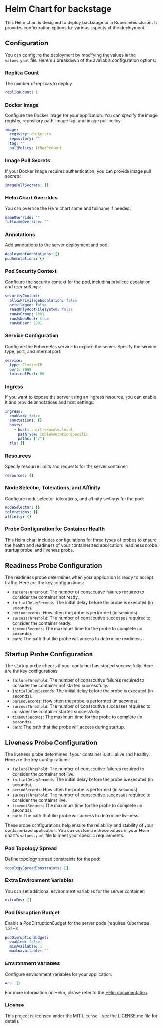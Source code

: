 # Helm Chart for backstage

This Helm chart is designed to deploy backstage on a Kubernetes cluster. It provides configuration options for various aspects of the deployment.

## Configuration

You can configure the deployment by modifying the values in the `values.yaml` file. Here's a breakdown of the available configuration options:

### Replica Count

The number of replicas to deploy:

```yaml
replicaCount: 1
```
### Docker Image

Configure the Docker image for your application. You can specify the image registry, repository path, image tag, and image pull policy:

```yaml
image:
  registry: docker.io
  repository: ""
  tag: ""
  pullPolicy: IfNotPresent
```

### Image Pull Secrets

If your Docker image requires authentication, you can provide image pull secrets:

```yaml
imagePullSecrets: []
```

### Helm Chart Overrides

You can override the Helm chart name and fullname if needed:

```yaml
nameOverride: ""
fullnameOverride: ""
```

### Annotations

Add annotations to the server deployment and pod:

```yaml
deploymentAnnotations: {}
podAnnotations: {}
```

### Pod Security Context

Configure the security context for the pod, including privilege escalation and user settings:

```yaml
securityContext:
  allowPrivilegeEscalation: false
  privileged: false
  readOnlyRootFilesystem: false
  runAsGroup: 1001
  runAsNonRoot: true
  runAsUser: 1001
```

### Service Configuration

Configure the Kubernetes service to expose the server. Specify the service type, port, and internal port:

```yaml
service:
  type: ClusterIP
  port: 8080
  internalPort: 80
```

### Ingress

If you want to expose the server using an Ingress resource, you can enable it and provide annotations and host settings:

```yaml
ingress:
  enabled: false
  annotations: {}
  hosts:
    - host: chart-example.local
      pathType: ImplementationSpecific
      paths: ["/"]
  tls: []
```

### Resources

Specify resource limits and requests for the server container:

```yaml
resources: {}
```

### Node Selector, Tolerations, and Affinity

Configure node selector, tolerations, and affinity settings for the pod:

```yaml
nodeSelector: {}
tolerations: []
affinity: {}
```

### Probe Configuration for Container Health

This Helm chart includes configurations for three types of probes to ensure the health and readiness of your containerized application: readiness probe, startup probe, and liveness probe.

## Readiness Probe Configuration

The readiness probe determines when your application is ready to accept traffic. Here are the key configurations:

- `failureThreshold`: The number of consecutive failures required to consider the container not ready.
- `initialDelaySeconds`: The initial delay before the probe is executed (in seconds).
- `periodSeconds`: How often the probe is performed (in seconds).
- `successThreshold`: The number of consecutive successes required to consider the container ready.
- `timeoutSeconds`: The maximum time for the probe to complete (in seconds).
- `path`: The path that the probe will access to determine readiness.

## Startup Probe Configuration

The startup probe checks if your container has started successfully. Here are the key configurations:

- `failureThreshold`: The number of consecutive failures required to consider the container not started successfully.
- `initialDelaySeconds`: The initial delay before the probe is executed (in seconds).
- `periodSeconds`: How often the probe is performed (in seconds).
- `successThreshold`: The number of consecutive successes required to consider the container started successfully.
- `timeoutSeconds`: The maximum time for the probe to complete (in seconds).
- `path`: The path that the probe will access during startup.

## Liveness Probe Configuration

The liveness probe determines if your container is still alive and healthy. Here are the key configurations:

- `failureThreshold`: The number of consecutive failures required to consider the container not live.
- `initialDelaySeconds`: The initial delay before the probe is executed (in seconds).
- `periodSeconds`: How often the probe is performed (in seconds).
- `successThreshold`: The number of consecutive successes required to consider the container live.
- `timeoutSeconds`: The maximum time for the probe to complete (in seconds).
- `path`: The path that the probe will access to determine liveness.

These probe configurations help ensure the reliability and stability of your containerized application. You can customize these values in your Helm chart's `values.yaml` file to meet your specific requirements.

### Pod Topology Spread

Define topology spread constraints for the pod:

```yaml
topologySpreadConstraints: []
```

### Extra Environment Variables

You can set additional environment variables for the server container:

```yaml
extraEnv: []
```

### Pod Disruption Budget

Enable a PodDisruptionBudget for the server pods (requires Kubernetes 1.21+):

```yaml
podDisruptionBudget:
  enabled: false
  minAvailable: 1
  maxUnavailable: ""
```

### Environment Variables

Configure environment variables for your application:

```yaml
env: []
```

For more information on Helm, please refer to the [Helm documentation](https://helm.sh/docs/).

### License

This project is licensed under the MIT License - see the LICENSE.md file for details.